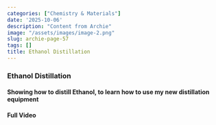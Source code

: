 ```yaml
---
categories: ["Chemistry & Materials"]
date: '2025-10-06'
description: "Content from Archie"
image: "/assets/images/image-2.png"
slug: archie-page-57
tags: []
title: Ethanol Distillation
---
```



### Ethanol Distillation


#### Showing how to distill Ethanol, to learn how to use my new distillation equipment




#### Full Video


